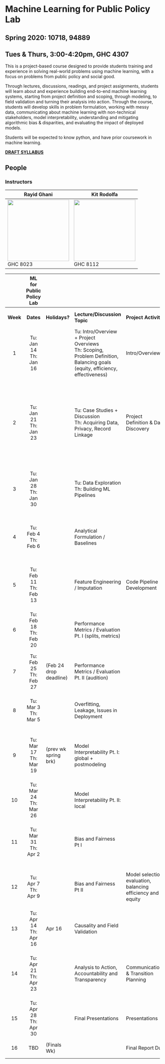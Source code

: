 # Machine Learning for Public Policy Lab
## Spring 2020: 10718, 94889
## Tues & Thurs, 3:00-4:20pm, GHC 4307

This is a project-based course designed to provide students training and experience in solving real-world problems using machine learning, with a focus on problems from public policy and social good.

Through lectures, discussions, readings, and project assignments, students will learn about and experience building end-to-end machine learning systems, starting from project definition and scoping, through modeling, to field validation and turning their analysis into action. Through the course, students will develop skills in problem formulation, working with messy data, communicating about machine learning with non-technical stakeholders, model interpretability, understanding and mitigating algorithmic bias & disparities, and evaluating the impact of deployed models.

Students will be expected to know python, and have prior coursework in machine learning.

**[DRAFT SYLLABUS](/syllabus.pdf)**

## People

### Instructors

| Rayid Ghani | Kit Rodolfa |
| --- | --- |
| <img src='http://www.datasciencepublicpolicy.org/wp-content/uploads/2018/05/RayidGhani-012-400x400.jpg' width='200' height='200' /> <br /> GHC 8023 | <img src='/img/kitrodolfa.png' width='200' height='200' /> <br /> GHC 8112 |


|   | **ML for Public Policy Lab** |  |  |  |  |  |  |
| :---: | :---: | --- | --- | --- | --- | --- | --- |
|  **Week** | **Dates** | **Holidays?** | **Lecture/Discussion Topic** | **Project Activity** | **Goal** | **Readings** | **Delvierable / Expected Output** |
|  1 | Tu: Jan 14<br/>Th: Jan 16 |  | Tu: Intro/Overview + Project Overviews<br/>Th: Scoping, Problem Definition, Balancing goals (equity, efficiency, effectiveness) | Intro/Overview | Get familiar with the class, goals, and understand project choices | (none for Tues)<br/><br/>• DSaPP Scoping Guide<br/>• Bias Metrics?<br/>• One case study for Thursday, walk through scope example in lecture<br/>• Hand, Deconstructing Stat. Quest.? |  |
|  2 | Tu: Jan 21<br/>Th: Jan 23 |  | Tu: Case Studies + Discussion<br/>Th: Acquiring Data, Privacy, Record Linkage | Project Definition & Data Discovery | Data Audit and Exploration<br/><br/>TA Sessions: SQL, Databases, github | • "What could go wrong" case study:<br/>  - Predictive Policing (Lum and Isaac, To predict and serve)?<br/>  - Lecher, What Happens When an Algorithm Cuts Your Health Care (The Verge)<br/>  - Others?<br/>• "What could go right" case study:<br/>  - Lead paper?<br/>  - Syracuse water mains?<br/>  - Police EIS?<br/>  - Others?<br/><br/>• Ohm, Broken Promises of Privacy (Intro and Sec. 1)<br/>• Data Matching Book, Ch. 2<br/>• Database chapter from Big Data/Social Science book? | Beginning of week, team and project assignments |
|  3 | Tu: Jan 28<br/>Th: Jan 30 |  | Tu: Data Exploration<br/>Th: Building ML Pipelines |  | Finalize Project Scope and Data Stories | • Brillinger, Data Analysis, Exploratory (https://www.stat.berkeley.edu/~brill/Papers/EDASage.pdf)<br/>• Practical Statistics for Data Scientists, Ch. 1?? (looks like good overview, but code snippets use R)??<br/><br/>• Pipeline reading (Rayid)? | ETL of some dataset (census?)<br/>Data exploration<br/>Scope refinement |
|  4 | Tu: Feb 4<br/>Th: Feb 6 |  | Analytical Formulation / Baselines |  | Initial Data Science Pipeline Setup and Mockups<br/>(problem formulation and validation process) | • Science bias paper (Obermeyer et al) -- analytical formulation example<br/>• Ameisen, Always Start with a Stupid Model (Medium)<br/>• Ramakrishnan, Create a Common-Sense Baseline First (Medium)<br/>• Provost and Fawcett, Data Sci for Business, Ch. 2 | *First week of deep dives<br/>Project Scope + Proposal with Descriptive Statistics* |
|  5 | Tu: Feb 11<br/>Th: Feb 13 |  | Feature Engineering / Imputation | Code Pipeline Development | Iteration 1 - Build End to End Code Pipeline <br/>(Focus on end-to-end shell) | • Gelman imputation chapter?? (code all in R but good concept overview)<br/>• Akinfaderin, Missing Data Conundrum (Medium)?<br/>• Zhang and Casari, Feature Engineering for ML, Chapter 2<br/>• Rayid case study example with feature details? | Skeleton Code (Pipeline), Mockups<br/>Proposal Peer Reviews |
|  6 | Tu: Feb 18<br/>Th: Feb 20 |  | Performance Metrics / Evaluation Pt. I (splits, metrics) |  |  | • Rudin, Secrets of ML?<br/>• Intertemporal CV paper?<br/>• ML Chapter from Big Data Social Sci Book? | Technical Modeling Plan (features, label definition(s), model specifications, etc) |
|  7 | Tu: Feb 25<br/>Th: Feb 27 | (Feb 24 drop deadline) | Performance Metrics / Evaluation Pt. II (audition) |  | Iteration 2 - End to End Code Pipeline<br/>(Focus on feature development) | • Stapor, Evaluating and Comparing Classifiers<br/>• Transductive TopK (Liu et al) or similar? | Code (Pipeline), Initial Models (and analysis) |
|  8 | Tu: Mar 3<br/>Th: Mar 5 |  | Overfitting, Leakage, Issues in Deployment |  |  | • Riley, Three Pitfalls to Avoid in Machine Learning (Nature)<br/>• Provost and Fawcett, Data Sci for Business, Ch. 5<br/>• Kaufman et al, Leakage in Data Mining<br/>• Gonfalonieri, Why is Machine Learning Deployment Hard? (Medium)<br/>- OR - Kervizic, Overview of Different Approaches to Deploying Machine Learning Models in Production (KD Nuggets) | Early Results: Correct but Crappy |
|  9 | Tu: Mar 17<br/>Th: Mar 19 | (prev wk spring brk) | Model Interpretability Pt. I: global + postmodeling |  | Iteration 3 - End to End Code Pipeline <br/>(Focus on evaluation, results and intial front-end demo) | **TBD** | **Refined Feature List** |
|  10 | Tu: Mar 24<br/>Th: Mar 26 |  | Model Interpretability Pt. II: local |  |  | • LIME<br/>• MAPLE<br/>• Rudin? | Model Interpretation |
|  11 | Tu: Mar 31<br/>Th: Apr 2 |  | Bias and Fairness Pt I |  |  | • Rawls Theory of Justice?<br/>• Huq or COMPAS? | Results (across models, features, metrics)<br/>Add bias analysis methods |
|  12 | Tu: Apr 7<br/>Th: Apr 9 |  | Bias and Fairness Pt II | Model selection, evaluation, balancing efficiency and equity | Final model choice and understanding its performance and impact on disparities | • Chouldecova (case study)<br/>• Hardt or Dwork (post-model adjustment methods)?<br/>• Fairness-constrained method (Celis et al or Zafar et al)? | **Draft Research Proposal Section** |
|  13 | Tu: Apr 14<br/>Th: Apr 16 | Apr 16 | Causality and Field Validation |  |  | • Causal Inference Overview (maybe: Peters et al, Elements of Causal Inference, Ch. 1 and 2?)<br/>- OR - Pearl, Seven Tools of Causal Inference with Reflections on ML<br/>• Case study with field trial (e.g. Lead?) | *No deep dive - Thursday off* |
|  14 | Tu: Apr 21<br/>Th: Apr 23 |  | Analysis to Action, Accountability and Transparency | Communications & Transition Planning | Project Report and Presentations<br/>Field Trial Design | • DJ ethics book<br/>• Communicating about data, maybe:<br/>  - Communicating Data with Tableau, Ch. 1 (not tableau-specific)<br/>  - Making Data Talk (Nat'l Cancer Institute)<br/>  - Wainer, Improving Data Displays (http://www.stat.columbia.edu/~gelman/communication/Wainer2009.pdf)<br/>  - Gelman and Nolan, Lying with Statistics (Ch 11 from Teaching Statistics: A Bag of Tricks) | **Last week of deep dives<br/>Draft Field Trial Design Section** |
|  15 | Tu: Apr 28<br/>Th: Apr 30 |  | Final Presentations | Presentations |  |  | **Presentation** |
|  16 | TBD | (Finals Wk) |  | Final Report Due | Final Report |  | **Report and Repo and Code Documentation** |
